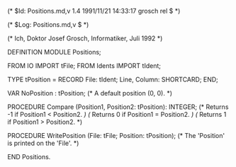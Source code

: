 (* $Id: Positions.md,v 1.4 1991/11/21 14:33:17 grosch rel $ *)

(* $Log: Positions.md,v $
 *)

(* Ich, Doktor Josef Grosch, Informatiker, Juli 1992 *)

DEFINITION MODULE Positions;

FROM IO		IMPORT tFile;
FROM Idents	IMPORT tIdent;

TYPE	  tPosition	= RECORD File: tIdent; Line, Column: SHORTCARD; END;

VAR	  NoPosition	: tPosition;
			(* A default position (0, 0).			*)

PROCEDURE Compare	(Position1, Position2: tPosition): INTEGER;
			(* Returns -1 if Position1 < Position2.		*)
			(* Returns  0 if Position1 = Position2.		*)
			(* Returns  1 if Position1 > Position2.		*)

PROCEDURE WritePosition	(File: tFile; Position: tPosition);
			(* The 'Position' is printed on the 'File'.	*)

END Positions.
